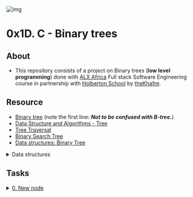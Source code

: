 ![img](https://assets.imaginablefutures.com/media/images/ALX_Logo.max-200x150.png)

# 0x1D. C - Binary trees 

## About

- This repository consists of a project on Binary trees (**low level programming**) done with [ALX Africa](https://www.alxafrica.com/) Full stack Software Engineering course in partnership with [Holberton School](https://www.holbertonschool.com/) by [theKhafre](https://twitter.com/mroluwatobihere).

## Resource

- [Binary tree](https://en.wikipedia.org/wiki/Binary_tree) (note the first line: ***Not to be confused with B-tree.***)
- [Data Structure and Algorithms - Tree](https://www.tutorialspoint.com/data_structures_algorithms/tree_data_structure.htm)
- [Tree Traversal](https://www.tutorialspoint.com/data_structures_algorithms/tree_traversal.htm)
- [Binary Search Tree](https://en.wikipedia.org/wiki/Binary_search_tree)
- [Data structures: Binary Tree](https://www.youtube.com/watch?v=H5JubkIy_p8)

<details>
<summary>Data structures</summary><br>
<a href='https://postimg.cc/pyMqBykB' target='_blank'><img src='https://i.postimg.cc/nVCgpDDN/image.png' border='0' alt='image'/></a>
<ul>
  <li>Links from screenshot
  <ul>
      <li><a href="https://github.com/holbertonschool/0x1C.c">Print function</a></li>
  </ul>
  </li>
</ul>
</details>

## Tasks

<details>
<summary><a href="./0-binary_tree_node.c">0. New node</a></summary><br>
<a href='https://postimages.org/' target='_blank'><img src='https://i.postimg.cc/c1hCyPfF/image.png' border='0' alt='image'/></a>
</details>
